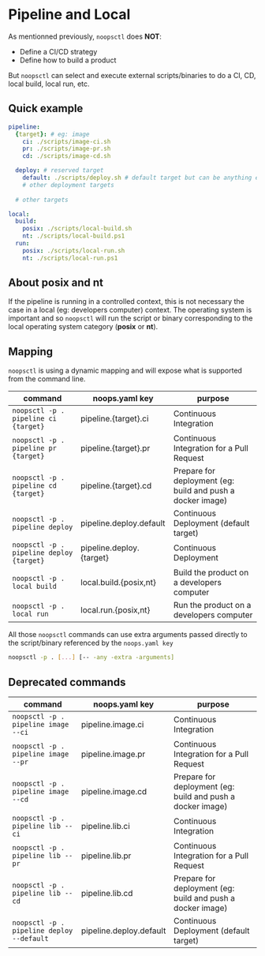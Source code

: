 # Pipeline and Local

As mentionned previously, `noopsctl` does **NOT**:

- Define a CI/CD strategy
- Define how to build a product

But `noopsctl` can select and execute external scripts/binaries to do a CI, CD, local build, local run, etc.

## Quick example

```yaml
pipeline:
  {target}: # eg: image 
    ci: ./scripts/image-ci.sh
    pr: ./scripts/image-pr.sh
    cd: ./scripts/image-cd.sh

  deploy: # reserved target
    default: ./scripts/deploy.sh # default target but can be anything else
    # other deployment targets
  
  # other targets

local:
  build:
    posix: ./scripts/local-build.sh
    nt: ./scripts/local-build.ps1
  run:
    posix: ./scripts/local-run.sh
    nt: ./scripts/local-run.ps1
```

## About posix and nt

If the pipeline is running in a controlled context, this is not necessary the case in a local (eg: developers computer) context. The operating system is important and so `noopsctl` will run the script or binary corresponding to the local operating system category (**posix** or **nt**).

## Mapping

`noopsctl` is using a dynamic mapping and will expose what is supported from the command line.

| command                                  | noops.yaml key           | purpose                                                    |
| ---------------------------------------- | ------------------------ | ---------------------------------------------------------- |
| `noopsctl -p . pipeline ci {target}`     | pipeline.{target}.ci     | Continuous Integration                                     |
| `noopsctl -p . pipeline pr {target}`     | pipeline.{target}.pr     | Continuous Integration for a Pull Request                  |
| `noopsctl -p . pipeline cd {target}`     | pipeline.{target}.cd     | Prepare for deployment (eg: build and push a docker image) |
| `noopsctl -p . pipeline deploy`          | pipeline.deploy.default  | Continuous Deployment (default target)                     |
| `noopsctl -p . pipeline deploy {target}` | pipeline.deploy.{target} | Continuous Deployment                                      |
| `noopsctl -p . local build`              | local.build.{posix,nt}   | Build the product on a developers computer                 |
| `noopsctl -p . local run`                | local.run.{posix,nt}     | Run the product on a developers computer                   |

All those `noopsctl` commands can use extra arguments passed directly to the script/binary referenced by the `noops.yaml key`

```bash
noopsctl -p . [...] [-- -any -extra -arguments]
```

## Deprecated commands

| command                                   | noops.yaml key          | purpose                                                    |
| ----------------------------------------- | ----------------------- | ---------------------------------------------------------- |
| `noopsctl -p . pipeline image --ci`       | pipeline.image.ci       | Continuous Integration                                     |
| `noopsctl -p . pipeline image --pr`       | pipeline.image.pr       | Continuous Integration for a Pull Request                  |
| `noopsctl -p . pipeline image --cd`       | pipeline.image.cd       | Prepare for deployment (eg: build and push a docker image) |
| `noopsctl -p . pipeline lib --ci`         | pipeline.lib.ci         | Continuous Integration                                     |
| `noopsctl -p . pipeline lib --pr`         | pipeline.lib.pr         | Continuous Integration for a Pull Request                  |
| `noopsctl -p . pipeline lib --cd`         | pipeline.lib.cd         | Prepare for deployment (eg: build and push a docker image) |
| `noopsctl -p . pipeline deploy --default` | pipeline.deploy.default | Continuous Deployment (default target)                     |